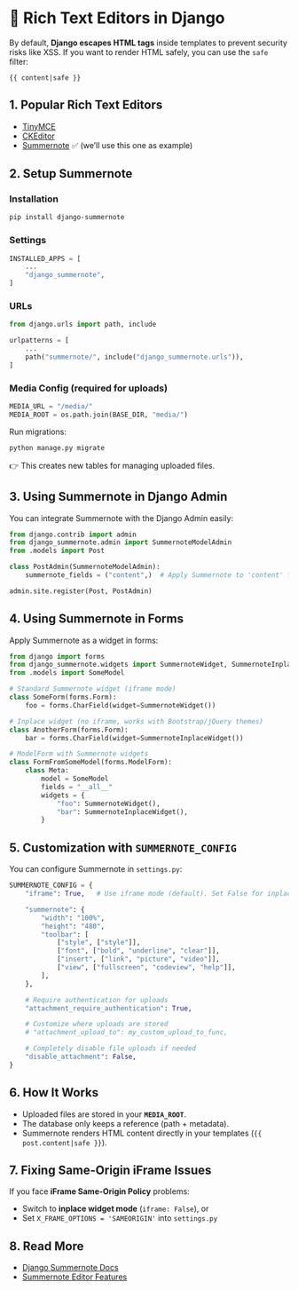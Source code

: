 # 📝 Rich Text Editors in Django

By default, **Django escapes HTML tags** inside templates to prevent security risks like XSS.
If you want to render HTML safely, you can use the `safe` filter:

```django
{{ content|safe }}
```


## 1. Popular Rich Text Editors

* [TinyMCE](https://github.com/jazzband/django-tinymce)
* [CKEditor](https://github.com/django-ckeditor/django-ckeditor)
* [Summernote](https://github.com/lqez/django-summernote) ✅ (we’ll use this one as example)


## 2. Setup Summernote

### Installation

```bash
pip install django-summernote
```

### Settings

```python
INSTALLED_APPS = [
    ...
    "django_summernote",
]
```

### URLs

```python
from django.urls import path, include

urlpatterns = [
    ...
    path("summernote/", include("django_summernote.urls")),
]
```

### Media Config (required for uploads)

```python
MEDIA_URL = "/media/"
MEDIA_ROOT = os.path.join(BASE_DIR, "media/")
```

Run migrations:

```bash
python manage.py migrate
```

👉 This creates new tables for managing uploaded files.


## 3. Using Summernote in Django Admin

You can integrate Summernote with the Django Admin easily:

```python
from django.contrib import admin
from django_summernote.admin import SummernoteModelAdmin
from .models import Post

class PostAdmin(SummernoteModelAdmin):
    summernote_fields = ("content",)  # Apply Summernote to 'content' field

admin.site.register(Post, PostAdmin)
```


## 4. Using Summernote in Forms

Apply Summernote as a widget in forms:

```python
from django import forms
from django_summernote.widgets import SummernoteWidget, SummernoteInplaceWidget
from .models import SomeModel

# Standard Summernote widget (iframe mode)
class SomeForm(forms.Form):
    foo = forms.CharField(widget=SummernoteWidget())

# Inplace widget (no iframe, works with Bootstrap/jQuery themes)
class AnotherForm(forms.Form):
    bar = forms.CharField(widget=SummernoteInplaceWidget())

# ModelForm with Summernote widgets
class FormFromSomeModel(forms.ModelForm):
    class Meta:
        model = SomeModel
        fields = "__all__"
        widgets = {
            "foo": SummernoteWidget(),
            "bar": SummernoteInplaceWidget(),
        }
```


## 5. Customization with `SUMMERNOTE_CONFIG`

You can configure Summernote in `settings.py`:

```python
SUMMERNOTE_CONFIG = {
    "iframe": True,   # Use iframe mode (default). Set False for inplace mode.

    "summernote": {
        "width": "100%",
        "height": "480",
        "toolbar": [
            ["style", ["style"]],
            ["font", ["bold", "underline", "clear"]],
            ["insert", ["link", "picture", "video"]],
            ["view", ["fullscreen", "codeview", "help"]],
        ],
    },

    # Require authentication for uploads
    "attachment_require_authentication": True,

    # Customize where uploads are stored
    # "attachment_upload_to": my_custom_upload_to_func,

    # Completely disable file uploads if needed
    "disable_attachment": False,
}
```


## 6. How It Works

* Uploaded files are stored in your **`MEDIA_ROOT`**.
* The database only keeps a reference (path + metadata).
* Summernote renders HTML content directly in your templates (`{{ post.content|safe }}`).


## 7. Fixing Same-Origin iFrame Issues

If you face **iFrame Same-Origin Policy** problems:

* Switch to **inplace widget mode** (`iframe: False`), or
* Set `X_FRAME_OPTIONS = 'SAMEORIGIN'` into `settings.py`


## 8. Read More

* [Django Summernote Docs](https://github.com/lqez/django-summernote)
* [Summernote Editor Features](https://summernote.org/)

